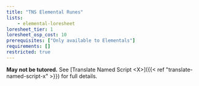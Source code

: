 ```yaml
---
title: "TNS Elemental Runes"
lists:
    - elemental-loresheet
loresheet_tier: 1
loresheet_osp_cost: 10
prerequisites: ["Only available to Elementals"]
requirements: []
restricted: true
---
```

**May not be tutored.** See [Translate Named Script \<X>]({{< ref "translate-named-script-x" >}}) for full details.